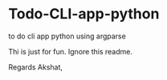 # Todo-CLI-app-python
to do cli app python using argparse

Thi is just for fun. Ignore this readme. 

Regards Akshat,
